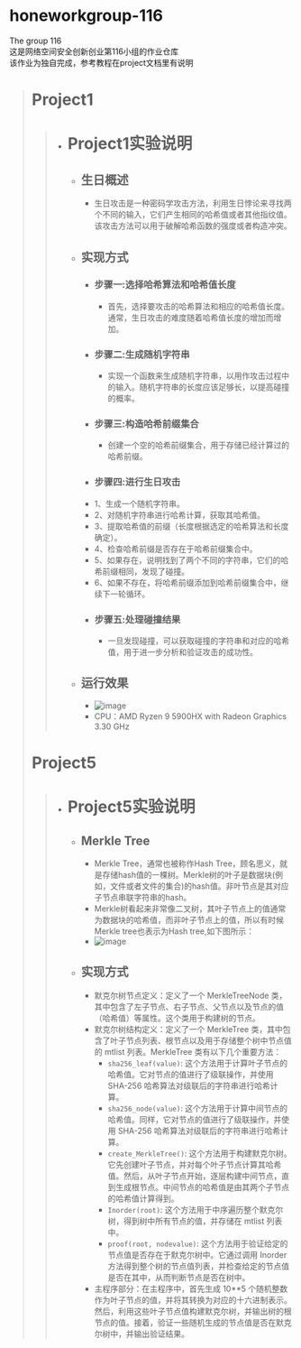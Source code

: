 # honeworkgroup-116  
The group 116  
这是网络空间安全创新创业第116小组的作业仓库  
该作业为独自完成，参考教程在project文档里有说明  
> # Project1  
>> - # Project1实验说明    
>>   - ## 生日概述  
>>     - 生日攻击是一种密码学攻击方法，利用生日悖论来寻找两个不同的输入，它们产生相同的哈希值或者其他指纹值。该攻击方法可以用于破解哈希函数的强度或者构造冲突。  
>>   - ## 实现方式  
>>     - ### 步骤一:选择哈希算法和哈希值长度  
>>       - 首先，选择要攻击的哈希算法和相应的哈希值长度。通常，生日攻击的难度随着哈希值长度的增加而增加。  
>>     - ### 步骤二:生成随机字符串  
>>       - 实现一个函数来生成随机字符串，以用作攻击过程中的输入。随机字符串的长度应该足够长，以提高碰撞的概率。  
>>     - ### 步骤三:构造哈希前缀集合  
>>       - 创建一个空的哈希前缀集合，用于存储已经计算过的哈希前缀。  
>>      - ### 步骤四:进行生日攻击  
>>       - 1、生成一个随机字符串。  
>>       - 2、对随机字符串进行哈希计算，获取其哈希值。  
>>       - 3、提取哈希值的前缀（长度根据选定的哈希算法和长度确定）。  
>>       - 4、检查哈希前缀是否存在于哈希前缀集合中。  
>>       - 5、如果存在，说明找到了两个不同的字符串，它们的哈希前缀相同，发现了碰撞。  
>>       - 6、如果不存在，将哈希前缀添加到哈希前缀集合中，继续下一轮循环。  
>>     - ### 步骤五:处理碰撞结果  
>>       - 一旦发现碰撞，可以获取碰撞的字符串和对应的哈希值，用于进一步分析和验证攻击的成功性。    
>>   - ## 运行效果  
>>     - ![image](https://github.com/2562908360/honeworkgroup-116/assets/97723386/b0071d01-2143-493c-b789-4279eec195ac)
>>     - CPU：AMD Ryzen 9 5900HX with Radeon Graphics           3.30 GHz
> # Project5  
>> - # Project5实验说明
>>   - ## Merkle Tree
>>     - Merkle Tree，通常也被称作Hash Tree，顾名思义，就是存储hash值的一棵树。Merkle树的叶子是数据块(例如，文件或者文件的集合)的hash值。非叶节点是其对应子节点串联字符串的hash。
>>     - Merkle树看起来非常像二叉树，其叶子节点上的值通常为数据块的哈希值，而非叶子节点上的值，所以有时候Merkle tree也表示为Hash tree,如下图所示：
>>     - ![image](https://github.com/2562908360/honeworkgroup-116/assets/97723386/a475be82-eb59-4cec-825e-3c72366c0d20)
>>   - ## 实现方式
>>     - 默克尔树节点定义：定义了一个 MerkleTreeNode 类，其中包含了左子节点、右子节点、父节点以及节点的值（哈希值）等属性。这个类用于构建树的节点。
>>     - 默克尔树结构定义：定义了一个 MerkleTree 类，其中包含了叶子节点列表、根节点以及用于存储整个树中节点值的 mtlist 列表。MerkleTree 类有以下几个重要方法：
>>       - `sha256_leaf(value)`: 这个方法用于计算叶子节点的哈希值。它对节点的值进行了级联操作，并使用 SHA-256 哈希算法对级联后的字符串进行哈希计算。
>>       - `sha256_node(value)`: 这个方法用于计算中间节点的哈希值。同样，它对节点的值进行了级联操作，并使用 SHA-256 哈希算法对级联后的字符串进行哈希计算。
>>       - `create_MerkleTree()`: 这个方法用于构建默克尔树。它先创建叶子节点，并对每个叶子节点计算其哈希值。然后，从叶子节点开始，逐层构建中间节点，直到生成根节点。中间节点的哈希值是由其两个子节点的哈希值计算得到。
>>       - `Inorder(root)`: 这个方法用于中序遍历整个默克尔树，得到树中所有节点的值，并存储在 mtlist 列表中。
>>       - `proof(root, nodevalue)`: 这个方法用于验证给定的节点值是否存在于默克尔树中。它通过调用 Inorder 方法得到整个树的节点值列表，并检查给定的节点值是否在其中，从而判断节点是否在树中。
>>     - 主程序部分：在主程序中，首先生成 10**5 个随机整数作为叶子节点的值，并将其转换为对应的十六进制表示。然后，利用这些叶子节点值构建默克尔树，并输出树的根节点的值。接着，验证一些随机生成的节点值是否在默克尔树中，并输出验证结果。




